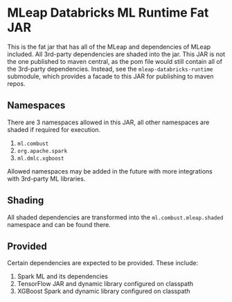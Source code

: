 # MLeap Databricks ML Runtime Fat JAR

This is the fat jar that has all of the MLeap and dependencies of MLeap included. All 3rd-party
dependencies are shaded into the jar. This JAR is not the one published to maven central,
as the pom file would still contain all of the 3rd-party dependencies. Instead, see the
`mleap-databricks-runtime` submodule, which provides a facade to this JAR for publishing
to maven repos.

## Namespaces

There are 3 namespaces allowed in this JAR, all other namespaces are shaded if required for execution.

1. `ml.combust`
2. `org.apache.spark`
3. `ml.dmlc.xgboost`

Allowed namespaces may be added in the future with more integrations with 3rd-party ML libraries.

## Shading

All shaded dependencies are transformed into the `ml.combust.mleap.shaded` namespace and can be found there.

## Provided

Certain dependencies are expected to be provided. These include:

1. Spark ML and its dependencies
2. TensorFlow JAR and dynamic library configured on classpath
3. XGBoost Spark and dynamic library configured on classpath
